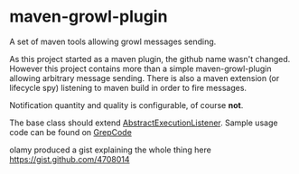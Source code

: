 # maven-growl-plugin #

A set of maven tools allowing growl messages sending.

As this project started as a maven plugin, the github name wasn't changed. However this project contains more than a simple maven-growl-plugin allowing arbitrary message sending. There is also a maven extension (or lifecycle spy) listening to maven build in order to fire messages.

Notification quantity and quality is configurable, of course **not**.

The base class should extend [AbstractExecutionListener](http://maven.apache.org/ref/3.0.4/apidocs/org/apache/maven/execution/AbstractExecutionListener.html). Sample usage code can be found on [GrepCode](http://grepcode.com/search/usages?id=repo1.maven.org$maven2@org.apache.maven$maven-core@3.0.4@org$apache$maven$execution@AbstractExecutionListener&type=type&k=u)

olamy produced a gist explaining the whole thing here https://gist.github.com/4708014